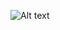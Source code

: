 ![Alt text](https://github.com/toddler4372/Angular-SuperSonic/tree/master/app/images/app-supersonic.jpg "Supersonic Screenshots")